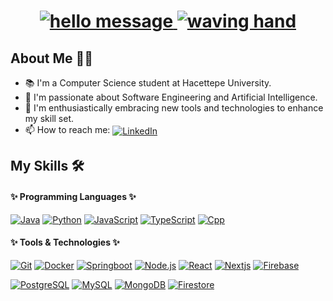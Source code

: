 <h1 align='center'>
<a href="#">
<img src="https://readme-typing-svg.demolab.com?font=Tangerine&size=50&duration=1000&pause=1000&color=DFC65F&center=true&vCenter=true&repeat=false&random=false&width=220&height=80&lines=Hi%2C+I'm+Utku!" alt="hello message">
</a>
<a href="#">
<img src="https://readme-typing-svg.demolab.com?font=Tangerine&size=40&duration=2200&repeat=false&pause=10000&color=DFC65F&center=true&vCenter=true&random=false&width=90&height=90&lines=%F0%9F%91%8B" alt="waving hand">
</a>
</h1>


 ## About Me 🧑‍💻

- 📚 I'm a Computer Science student at Hacettepe University.
- 🌱 I'm passionate about Software Engineering and Artificial Intelligence.
- 🚀 I'm enthusiastically embracing new tools and technologies to enhance my skill set.
- 📫 How to reach me: <a href="https://www.linkedin.com/in/utkunsal" target="_blank"><img align='center' src="https://img.shields.io/badge/Utku%20Ünsal-000.svg?&logo=linkedin&logoColor=%230077B5" alt="LinkedIn"></a>

<!--
<p align="center">
  <a href="https://github.com/utkunsal?tab=repositories"><img src="https://github-profile-trophy.vercel.app/?username=utkunsal&theme=juicyfresh&title=MultiLanguage,Stars,Repositories,Commits,PullRequest&margin-w=15&row=1&column=5" alt="utkunsal"></a> 
</p>
-->


## My Skills 🛠️

#### ✨ Programming Languages ✨
[![Java](https://img.shields.io/badge/-Java-000?&logo=openjdk&logoColor=%23ED8B00)](#)
[![Python](https://img.shields.io/badge/-Python-000?&logo=Python)](#)
[![JavaScript](https://img.shields.io/badge/-JavaScript-000?&logo=JavaScript)](#)
[![TypeScript](https://img.shields.io/badge/-TypeScript-000?&logo=TypeScript)](#)
[![Cpp](https://img.shields.io/badge/-C%2B%2B-000?&logo=C%2B%2B)](#)

#### ✨ Tools & Technologies ✨
[![Git](https://img.shields.io/badge/-Git-000?&logo=Git)](#)
[![Docker](https://img.shields.io/badge/-Docker-000?&logo=Docker)](#)
[![Springboot](https://img.shields.io/badge/-Spring%20Boot-000?&logo=Springboot)](#)
[![Node.js](https://img.shields.io/badge/-Node.js-000?&logo=Node.js)](#)
[![React](https://img.shields.io/badge/-React-000?&logo=React)](#)
[![Nextjs](https://img.shields.io/badge/-Next.js-000?&logo=next.js)](#)
[![Firebase](https://img.shields.io/badge/-Firebase-000?&logo=Firebase)](#)  


[![PostgreSQL](https://img.shields.io/badge/-PostgreSQL-000?&logo=PostgreSQL)](#)
[![MySQL](https://img.shields.io/badge/-MySQL-000?&logo=MySQL)](#)
[![MongoDB](https://img.shields.io/badge/-MongoDB-000?&logo=MongoDB)](#)
[![Firestore](https://img.shields.io/badge/-Cloud%20Firestore-000?&logo=Firebase)](#)


<!--
**utkunsal/utkunsal** is a ✨ _special_ ✨ repository because its `README.md` (this file) appears on your GitHub profile.

Here are some ideas to get you started:

- 🔭 I’m currently working on ...
- 🌱 I’m currently learning ...
- 👯 I’m looking to collaborate on ...
- 🤔 I’m looking for help with ...
- 💬 Ask me about ...
- 📫 How to reach me: ...
- 😄 Pronouns: ...
- ⚡ Fun fact: ...
-->
